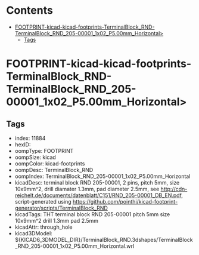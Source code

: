 



Contents
========

* [FOOTPRINT-kicad-kicad-footprints-TerminalBlock_RND-TerminalBlock_RND_205-00001_1x02_P5.00mm_Horizontal>](#footprint-kicad-kicad-footprints-terminalblock_rnd-terminalblock_rnd_205-00001_1x02_p500mm_horizontal)
	* [Tags](#tags)

# FOOTPRINT-kicad-kicad-footprints-TerminalBlock_RND-TerminalBlock_RND_205-00001_1x02_P5.00mm_Horizontal>

## Tags

- index: 11884
- hexID: 
- oompType: FOOTPRINT
- oompSize: kicad
- oompColor: kicad-footprints
- oompDesc: TerminalBlock_RND
- oompIndex: TerminalBlock_RND_205-00001_1x02_P5.00mm_Horizontal
- kicadDesc: terminal block RND 205-00001, 2 pins, pitch 5mm, size 10x9mm^2, drill diamater 1.3mm, pad diameter 2.5mm, see http://cdn-reichelt.de/documents/datenblatt/C151/RND_205-00001_DB_EN.pdf, script-generated using https://github.com/pointhi/kicad-footprint-generator/scripts/TerminalBlock_RND
- kicadTags: THT terminal block RND 205-00001 pitch 5mm size 10x9mm^2 drill 1.3mm pad 2.5mm
- kicadAttr: through_hole
- kicad3DModel: ${KICAD6_3DMODEL_DIR}/TerminalBlock_RND.3dshapes/TerminalBlock_RND_205-00001_1x02_P5.00mm_Horizontal.wrl

